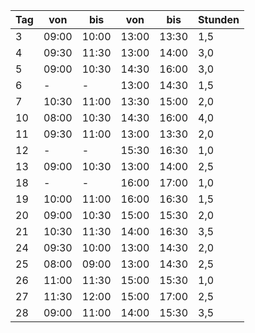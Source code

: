 |Tag|von  |bis  |von  |bis  |Stunden|
|---|-----|-----|-----|-----|-------|
|  3|09:00|10:00|13:00|13:30|1,5|
|  4|09:30|11:30|13:00|14:00|3,0|
|  5|09:00|10:30|14:30|16:00|3,0|
|  6|  -  |  -  |13:00|14:30|1,5|
|  7|10:30|11:00|13:30|15:00|2,0|
| 10|08:00|10:30|14:30|16:00|4,0|
| 11|09:30|11:00|13:00|13:30|2,0|
| 12|  -  |  -  |15:30|16:30|1,0|
| 13|09:00|10:30|13:00|14:00|2,5|
| 18|  -  |  -  |16:00|17:00|1,0|
| 19|10:00|11:00|16:00|16:30|1,5|
| 20|09:00|10:30|15:00|15:30|2,0|
| 21|10:30|11:30|14:00|16:30|3,5|
| 24|09:30|10:00|13:00|14:30|2,0|
| 25|08:00|09:00|13:00|14:30|2,5|
| 26|11:00|11:30|15:00|15:30|1,0|
| 27|11:30|12:00|15:00|17:00|2,5|
| 28|09:00|11:00|14:00|15:30|3,5|
